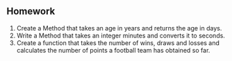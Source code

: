 ## Homework 

1. Create a Method that takes an age in years and returns the age in days.
2. Write a Method that takes an integer minutes and converts it to seconds.
3. Create a function that takes the number of wins, draws and losses and calculates the number of points a football team has obtained so far.